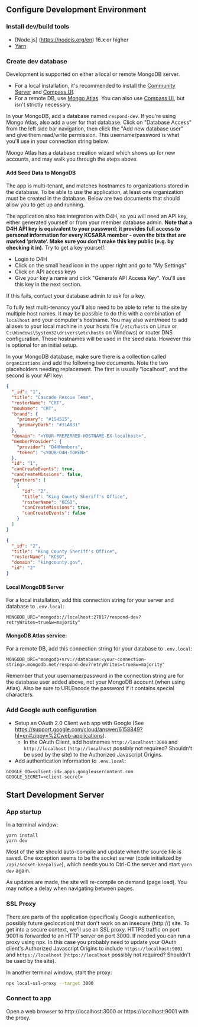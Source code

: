## Configure Development Environment

### Install dev/build tools
- [Node.js] (https://nodejs.org/en) 16.x or higher
- [Yarn](https://yarnpkg.com)

### Create dev database
Development is supported on either a local or remote MongoDB server.
- For a local installation, it's recommended to install the [Community Server](https://www.mongodb.com/try/download/community) and [Compass UI](https://www.mongodb.com/try/download/compass).
- For a remote DB, use [Mongo Atlas](https://www.mongodb.com/atlas/database). You can also use [Compass UI](https://www.mongodb.com/try/download/compass), but isn't strictly necessary. 

In your MongoDB, add a database named `respond-dev`. If you're using Mongo Atlas, also add a user for that database. Click on "Database Access" from the left side bar navigation, then click the "Add new database user" and give them read/write permission. This username/password is what you'll use in your connection string below. 

Mongo Atlas has a database creation wizard which shows up for new accounts, and may walk you through the steps above. 

#### Add Seed Data to MongoDB
The app is multi-tenant, and matches hostnames to organizations stored in the database. To be able to use the application, at least one organization must be created in the database. Below are two documents that should allow you to get up and running.

The application also has integration with D4H, so you will need an API key, either generated yourself or from your member database admin.
**Note that a D4H API key is equivalent to your password: it provides full access to personal information for every KCSARA member - even the bits that are marked ‘private’. Make sure you don't make this key public (e.g. by checking it in).**
Try to get a key yourself:
- Login to D4H
- Click on the small head icon in the upper right and go to "My Settings"
- Click on API access keys
- Give your key a name and click "Generate API Access Key". You'll use this key in the next section. 

If this fails, contact your database admin to ask for a key. 

To fully test multi-tenancy you'll also need to be able to refer to the site by multiple host names. It may be possible to do this with a combination of `localhost` and your computer's hostname. You may also want/need to add aliases to your local machine in your hosts file (`/etc/hosts` on Linux or `C:\Windows\System32\drivers\etc\hosts` on Windows) or router DNS configuration. These hostnames will be used in the seed data. However this is optional for an initial setup. 

In your MongoDB database, make sure there is a collection called `organizations` and add the following two documents. Note the two placeholders needing replacement. The first is usually "localhost", and the second is your API key:
```json
{
  "_id": "1",
  "title": "Cascade Rescue Team",
  "rosterName": "CRT",
  "mouName": "CRT",
  "brand": {
    "primary": "#154515",
    "primaryDark": "#31A031"
  },
  "domain": "<YOUR-PREFERRED-HOSTNAME-EX-localhost>",
  "memberProvider": {
    "provider": "D4HMembers",
    "token": "<YOUR-D4H-TOKEN>"
  },
  "id": "1",
  "canCreateEvents": true,
  "canCreateMissions": false,
  "partners": [
    {
      "id": "2",
      "title": "King County Sheriff's Office",
      "rosterName": "KCSO",
      "canCreateMissions": true,
      "canCreateEvents": false
    }
  ]
}
```
```json
{
  "_id": "2",
  "title": "King County Sheriff's Office",
  "rosterName": "KCSO",
  "domain": "kingcounty.gov",
  "id": "2"
}
```

#### Local MongoDB Server
For a local installation, add this connection string for your server and database to `.env.local`:
```
MONGODB_URI="mongodb://localhost:27017/respond-dev?retryWrites=true&w=majority"
```

#### MongoDB Atlas service:
For a remote DB, add this connection string for your database to `.env.local`:
```
MONGODB_URI="mongodb+srv://database:<your-connection-string>.mongodb.net/respond-dev?retryWrites=true&w=majority"
```

Remember that your username/password in the connection string are for the database user added above, not your MongoDB account (when using Atlas). Also be sure to URLEncode the password if it contains special characters. 

### Add Google auth configuration
- Setup an OAuth 2.0 Client web app with Google (See https://support.google.com/cloud/answer/6158849?hl=en#zippy=%2Cweb-applications).
	- In the OAuth Client, add hostnames `http://localhost:3000` and `http://localhost` (`http://localhost` possibly not required? Shouldn't be used by the site) to the Authorized Javascript Origins.
- Add authentication information to `.env.local`:
```
GOOGLE_ID=<client-id>.apps.googleusercontent.com
GOOGLE_SECRET=<client-secret>
```

## Start Development Server

### App startup
In a terminal window:
```
yarn install
yarn dev
```

Most of the site should auto-compile and update when the source file is saved. One exception seems to be the socket server (code initialized by `/api/socket-keepalive`), which needs you to Ctrl-C the server and start `yarn dev` again.

As updates are made, the site will re-compile on demand (page load). You may notice a delay when navigating between pages.

### SSL Proxy
There are parts of the application (specifically Google authentication, possibly future geolocation) that don't work on an insecure (http://) site. To get into a secure context, we'll use an SSL proxy. HTTPS traffic on port 9001 is forwarded to an HTTP server on port 3000. If needed you can run a proxy using npx. In this case you probably need to update your OAuth client's Authorized Javascript Origins to include `https://localhost:9001` and `https://localhost` (`https://localhost` possibly not required? Shouldn't be used by the site).

In another terminal window, start the proxy:
```bash
npx local-ssl-proxy --target 3000
```

### Connect to app
Open a web browser to http://localhost:3000 or https://localhost:9001 with the proxy.


